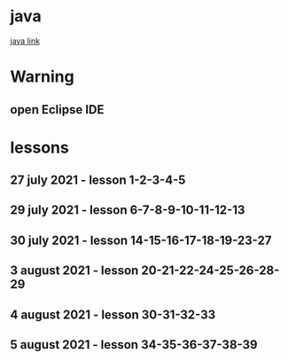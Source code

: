 # java

[java link](https://www.youtube.com/watch?v=coK4jM5wvko&list=PLU8oAlHdN5BktAXdEVCLUYzvDyqRQJ2lk)

# Warning

## open Eclipse IDE

# lessons

## 27 july 2021 - lesson 1-2-3-4-5

## 29 july 2021 - lesson 6-7-8-9-10-11-12-13

## 30 july 2021 - lesson 14-15-16-17-18-19-23-27

## 3 august 2021 - lesson 20-21-22-24-25-26-28-29

## 4 august 2021 - lesson 30-31-32-33

## 5 august 2021 - lesson 34-35-36-37-38-39

